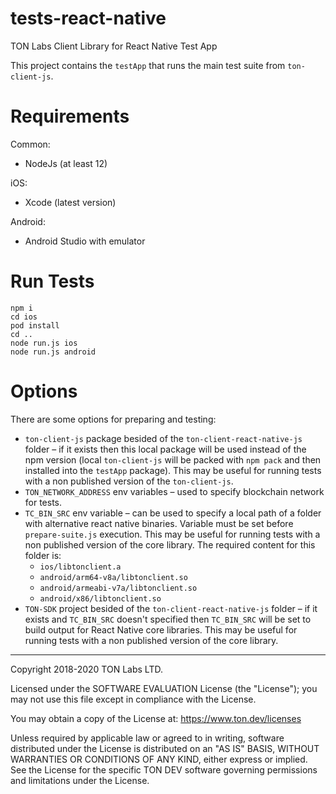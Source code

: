 # tests-react-native

TON Labs Client Library for React Native Test App

This project contains the `testApp` that runs the main test suite from `ton-client-js`.

# Requirements

Common:
- NodeJs (at least 12)

iOS:
- Xcode (latest version)

Android:
- Android Studio with emulator

# Run Tests

```shell script
npm i
cd ios
pod install
cd ..
node run.js ios
node run.js android
```

# Options

There are some options for preparing and testing:
- `ton-client-js` package besided of the `ton-client-react-native-js` folder – if it exists then this local package will be used instead of the npm version (local `ton-client-js` will be packed with `npm pack` and then installed into the `testApp` package). This may be useful for running tests with a non published version of the `ton-client-js`.
- `TON_NETWORK_ADDRESS` env variables – used to specify blockchain network for tests.
- `TC_BIN_SRC` env variable – can be used to specify a local path of a folder with alternative react native binaries. Variable must be set before `prepare-suite.js` execution. This may be useful for running tests with a non published version of the core library. The required content for this folder is:
  - `ios/libtonclient.a`
  - `android/arm64-v8a/libtonclient.so`
  - `android/armeabi-v7a/libtonclient.so`
  - `android/x86/libtonclient.so`
- `TON-SDK` project besided of the `ton-client-react-native-js` folder – if it exists and `TC_BIN_SRC` doesn't specified then `TC_BIN_SRC` will be set to build output for React Native core libraries. This may be useful for running tests with a non published version of the core library.
  
   
---
Copyright 2018-2020 TON Labs LTD.

Licensed under the SOFTWARE EVALUATION License (the "License"); you may not use
this file except in compliance with the License.

You may obtain a copy of the License at: https://www.ton.dev/licenses

Unless required by applicable law or agreed to in writing, software
distributed under the License is distributed on an "AS IS" BASIS,
WITHOUT WARRANTIES OR CONDITIONS OF ANY KIND, either express or implied.
See the License for the specific TON DEV software governing permissions and
limitations under the License.
